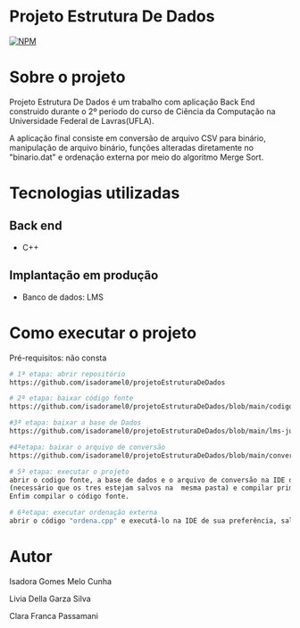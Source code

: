 # Projeto Estrutura De Dados 
[![NPM](https://img.shields.io/npm/l/react)](https://github.com/isadoramel0/projetoEstruturaDeDados/blob/main/LICENSE)

# Sobre o projeto

Projeto Estrutura De Dados é um trabalho com aplicação Back End construido durante o 2º periodo do curso de Ciência da Computação na Universidade Federal de Lavras(UFLA).

A aplicação final consiste em conversão de arquivo CSV para binário, manipulação de arquivo binário, funções alteradas diretamente no "binario.dat" e ordenação externa por meio do algoritmo Merge Sort.

# Tecnologias utilizadas
## Back end
- C++
## Implantação em produção

- Banco de dados: LMS

# Como executar o projeto

Pré-requisitos: não consta

```bash
# 1ª etapa: abrir repositório
https://github.com/isadoramel0/projetoEstruturaDeDados

# 2ª etapa: baixar código fonte
https://github.com/isadoramel0/projetoEstruturaDeDados/blob/main/codigofonte.cpp

#3ª etapa: baixar a base de Dados
https://github.com/isadoramel0/projetoEstruturaDeDados/blob/main/lms-jun22qtr-csv%20(2).csv

#4ªetapa: baixar o arquivo de conversão
https://github.com/isadoramel0/projetoEstruturaDeDados/blob/main/conversor.cpp

# 5ª etapa: executar o projeto
abrir o codigo fonte, a base de dados e o arquivo de conversão na IDE de sua preferência,
(necessário que os tres estejam salvos na  mesma pasta) e compilar primeiramente o arquivo de conversão.
Enfim compilar o código fonte.

# 6ªetapa: executar ordenação externa
abrir o código "ordena.cpp" e executá-lo na IDE de sua preferência, salienta-se que o arquivo binário a ser ordenado deve estar hospedado na mesma pasta que o "ordena.cpp"
```

# Autor

Isadora Gomes Melo Cunha

Livia Della Garza Silva

Clara Franca Passamani


